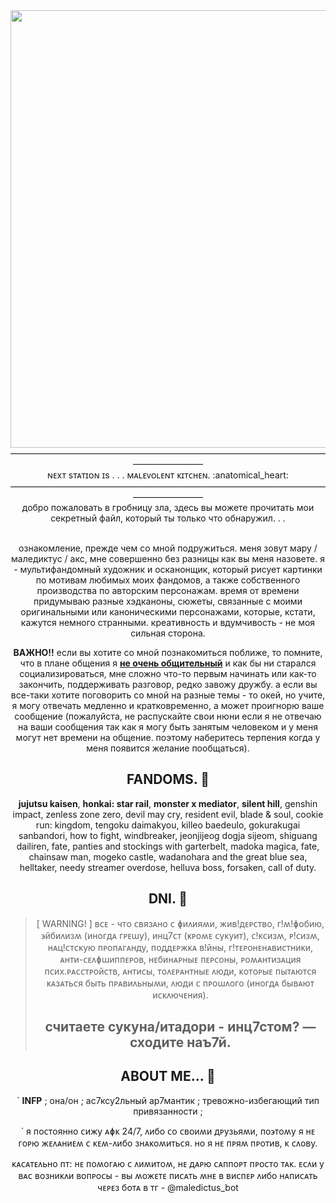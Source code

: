 <div id="header" align="center">
  <img src="https://media1.giphy.com/media/v1.Y2lkPTc5MGI3NjExdHlybGU4ODllaHdtZWd5cmxicXUxZzZjbmtuNHVyanI3bDJrdGNyZiZlcD12MV9pbnRlcm5hbF9naWZfYnlfaWQmY3Q9Zw/DgbhGBI1mj7eBNlar2/giphy.gif" width="700"/>
</div>

<div id="header" align="center">
————————————————————————————————————————————
<div id="header" align="center">
ɴᴇxᴛ sᴛᴀᴛɪᴏɴ ɪs . . . ᴍᴀʟᴇᴠᴏʟᴇɴᴛ ᴋɪᴛᴄʜᴇɴ. :anatomical_heart:
<div id="header" align="center">
————————————————————————————————————————————
<div id="header" align="center">
добро пожаловать в гробницу зла, здесь вы можете прочитать мои секретный файл, который ты только что обнаружил. . . 

<br /> ознакомление, прежде чем со мной подружиться. меня зовут мару / маледиктус / акс, мне совершенно без разницы как вы меня назовете. я - мультифандомный художник и осканонщик, который рисует картинки по мотивам любимых моих фандомов, а также собственного производства по авторским персонажам. время от времени придумываю разные хэдканоны, сюжеты, связанные с моими оригинальными или каноническими персонажами, которые, кстати, кажутся немного странными. креативность и вдумчивость - не моя сильная сторона.


**ВАЖНО!!** если вы хотите со мной познакомиться поближе, то помните, что в плане общения я **<ins>не очень общительный</ins>** и как бы ни старался социализироваться, мне сложно что-то первым начинать или как-то закончить, поддерживать разговор, редко завожу дружбу. а если вы все-таки хотите поговорить со мной на разные темы - то окей, но учите, я могу отвечать медленно и кратковременно, а может проигнорю ваше сообщение (пожалуйста, не распускайте свои нюни если я не отвечаю на ваши сообщения так как я могу быть занятым человеком и у меня могут нет времени на общение. поэтому наберитесь терпения когда у меня появится желание пообщаться).


## FANDOMS. :black_heart:
**jujutsu kaisen**, **honkai: star rail**, **monster x mediator**, **silent hill**, genshin impact, zenless zone zero, devil may cry, resident evil, blade & soul, cookie run: kingdom, tengoku daimakyou, killeo baedeulo, gokurakugai sanbandori, how to fight, windbreaker, jeonjijeog dogja sijeom, shiguang dailiren, fate, panties and stockings with garterbelt, madoka magica, fate, chainsaw man, mogeko castle, wadanohara and the great blue sea, helltaker, needy streamer overdose, helluva boss, forsaken, call of duty.

## DNI. :black_heart:
> [ WARNING! ]
> ʙᴄᴇ - чᴛо ᴄʙязᴀно ᴄ ɸиᴧияʍи, жиʙ!дᴇᴩᴄᴛʙо, ᴦ!ʍ!ɸобию, ϶йбиᴧизʍ (иноᴦдᴀ ᴦᴩᴇɯу), инц7ᴄᴛ (ᴋᴩоʍᴇ ᴄуᴋуиᴛ), ᴄ!ᴋᴄизʍ, ᴩ!ᴄизʍ, нᴀц!ᴄᴛᴄᴋую ᴨᴩоᴨᴀᴦᴀнду, ᴨоддᴇᴩжᴋᴀ ʙ!йны, ᴦ!ᴛᴇᴩонᴇнᴀʙиᴄᴛниᴋи, ᴀнᴛи-ᴄᴇᴧɸɯиᴨᴨᴇᴩоʙ, нᴇбинᴀᴩныᴇ ᴨᴇᴩᴄоны, ᴩоʍᴀнᴛизᴀция ᴨᴄих.ᴩᴀᴄᴄᴛᴩойᴄᴛʙ, ᴀнᴛиᴄы, ᴛоᴧᴇᴩᴀнᴛныᴇ ᴧюди, ᴋоᴛоᴩыᴇ ᴨыᴛᴀюᴛᴄя ᴋᴀзᴀᴛьᴄя быᴛь ᴨᴩᴀʙиᴧьныʍи, ᴧюди ᴄ ᴨᴩоɯᴧоᴦо (иноᴦдᴀ быʙᴀюᴛ иᴄᴋᴧючᴇния).
> ## считаете сукуна/итадори - инц7стом? — сходите наъ7й.


## ABOUT ME... :black_heart:

` **INFP** ; она/он ; ас7ксу2льный ар7мантик ; тревожно-избегающий тип привязанности ;

` я ᴨоᴄᴛоянно ᴄижу ᴀɸᴋ 24/7, ᴧибо ᴄо ᴄʙоиʍи дᴩузьяʍи, ᴨо϶ᴛоʍу я нᴇ ᴦоᴩю жᴇᴧᴀниᴇʍ ᴄ ᴋᴇʍ-ᴧибо знᴀᴋоʍиᴛьᴄя. но я нᴇ ᴨᴩяʍ ᴨᴩоᴛиʙ, ᴋ ᴄᴧоʙу.

<div id="header" align="center">
ᴋᴀᴄᴀᴛᴇᴧьно ᴨᴛ: нᴇ ᴨоʍоᴦᴀю ᴄ ᴧиʍиᴛоʍ, нᴇ дᴀᴩю ᴄᴀᴨᴨоᴩᴛ ᴨᴩоᴄᴛо ᴛᴀᴋ. ᴇᴄᴧи у ʙᴀᴄ ʙозниᴋᴧи ʙоᴨᴩоᴄы - ʙы ʍожᴇᴛᴇ ᴨиᴄᴀᴛь ʍнᴇ ʙ ʙиᴄᴨᴇᴩ ᴧибо нᴀᴨиᴄᴀᴛь чᴇᴩᴇз боᴛᴀ ʙ ᴛᴦ - @maledictus_bot
